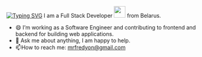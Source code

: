 <a href="https://git.io/typing-svg"><img src="https://readme-typing-svg.demolab.com?font=Fira+Code&size=25&pause=1000&color=F7EE51&center=true&width=500&lines=Hi+there%2C+I'm+Dmitry+" alt="Typing SVG" /></a>
I am a Full Stack Developer <img
src="https://media.giphy.com/media/WUlplcMpOCEmTGBtBW/giphy.gif" width="30"> from Belarus.
- 😄 I’m working as a Software Engineer and contributing to frontend and backend for building web
applications.
- 💬 Ask me about anything, I am happy to help.
- :mailbox:How to reach me: mrfredyon@gmail.com
<!--
**T1nkov/T1nkov** is a ✨ _special_ ✨ repository because its `README.md` (this file) appears on your GitHub profile.

Here are some ideas to get you started:

- 🔭 I’m currently working on ...
- 🌱 I’m currently learning ...
- 👯 I’m looking to collaborate on ...
- 🤔 I’m looking for help with ...
- 💬 Ask me about ...
- 📫 How to reach me: ...
- 😄 Pronouns: ...
- ⚡ Fun fact: ...
-->
